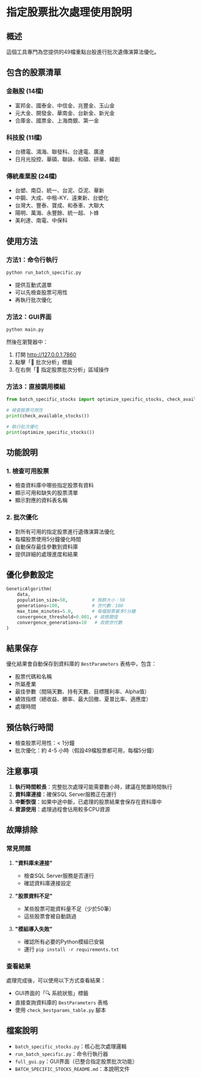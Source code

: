 # 指定股票批次處理使用說明

## 概述
這個工具專門為您提供的49檔重點台股進行批次遺傳演算法優化。

## 包含的股票清單

### 金融股 (14檔)
- 富邦金、國泰金、中信金、兆豐金、玉山金
- 元大金、開發金、華南金、台新金、新光金
- 合庫金、國票金、上海商銀、第一金

### 科技股 (11檔)
- 台積電、鴻海、聯發科、台達電、廣達
- 日月光投控、華碩、聯詠、和碩、研華、緯創

### 傳統產業股 (24檔)
- 台塑、南亞、統一、台泥、亞泥、華新
- 中鋼、大成、中租-KY、遠東新、台塑化
- 台灣大、豐泰、寶成、和泰車、大聯大
- 陽明、萬海、永豐餘、統一超、卜蜂
- 美利達、南電、中保科

## 使用方法

### 方法1：命令行執行
```bash
python run_batch_specific.py
```
- 提供互動式選單
- 可以先檢查股票可用性
- 再執行批次優化

### 方法2：GUI界面
```bash
python main.py
```
然後在瀏覽器中：
1. 打開 http://127.0.0.1:7860
2. 點擊「🔄 批次分析」標籤
3. 在右側「🎯 指定股票批次分析」區域操作

### 方法3：直接調用模組
```python
from batch_specific_stocks import optimize_specific_stocks, check_available_stocks

# 檢查股票可用性
print(check_available_stocks())

# 執行批次優化
print(optimize_specific_stocks())
```

## 功能說明

### 1. 檢查可用股票
- 檢查資料庫中哪些指定股票有資料
- 顯示可用和缺失的股票清單
- 顯示對應的資料表名稱

### 2. 批次優化
- 對所有可用的指定股票進行遺傳演算法優化
- 每檔股票使用5分鐘優化時間
- 自動保存最佳參數到資料庫
- 提供詳細的處理進度和結果

## 優化參數設定

```python
GeneticAlgorithm(
    data, 
    population_size=50,         # 族群大小：50
    generations=100,            # 世代數：100
    max_time_minutes=5.0,       # 每檔股票最多5分鐘
    convergence_threshold=0.001, # 收斂閾值
    convergence_generations=10   # 收斂世代數
)
```

## 結果保存

優化結果會自動保存到資料庫的 `BestParameters` 表格中，包含：
- 股票代碼和名稱
- 所屬產業
- 最佳參數（間隔天數、持有天數、目標獲利率、Alpha值）
- 績效指標（總收益、勝率、最大回撤、夏普比率、適應度）
- 處理時間

## 預估執行時間

- 檢查股票可用性：< 1分鐘
- 批次優化：約 4-5 小時（假設49檔股票都可用，每檔5分鐘）

## 注意事項

1. **執行時間較長**：完整批次處理可能需要數小時，建議在閒置時間執行
2. **資料庫連接**：確保SQL Server服務正在運行
3. **中斷恢復**：如果中途中斷，已處理的股票結果會保存在資料庫中
4. **資源使用**：處理過程會佔用較多CPU資源

## 故障排除

### 常見問題
1. **"資料庫未連接"**
   - 檢查SQL Server服務是否運行
   - 確認資料庫連接設定

2. **"股票資料不足"**
   - 某些股票可能資料量不足（少於50筆）
   - 這些股票會被自動跳過

3. **"模組導入失敗"**
   - 確認所有必要的Python模組已安裝
   - 運行 `pip install -r requirements.txt`

### 查看結果
處理完成後，可以使用以下方式查看結果：
- GUI界面的「🔍 系統狀態」標籤
- 直接查詢資料庫的 `BestParameters` 表格
- 使用 `check_bestparams_table.py` 腳本

## 檔案說明

- `batch_specific_stocks.py`：核心批次處理邏輯
- `run_batch_specific.py`：命令行執行器
- `full_gui.py`：GUI界面（已整合指定股票批次功能）
- `BATCH_SPECIFIC_STOCKS_README.md`：本說明文件
